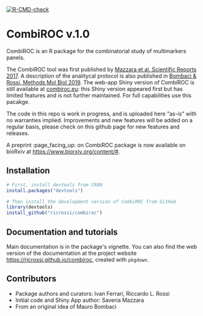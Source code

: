 <!-- badges: start -->
[![R-CMD-check](https://github.com/ricrossi/combiroc/workflows/R-CMD-check/badge.svg)](https://github.com/ricrossi/combiroc/actions)
<!-- badges: end -->

# CombiROC v.1.0

CombiROC is an R package for the combinatorial study of multimarkers panels. 

The CombiROC tool was first published by [Mazzara et al. Scientific Reports 2017](https://www.nature.com/articles/srep45477). A description of the analitycal protocol is also published in [Bombaci & Rossi, Methods Mol Biol 2019](https://link.springer.com/protocol/10.1007%2F978-1-4939-9164-8_16).
The web-app Shiny version of CombiROC is still available at [combiroc.eu](http://combiroc.eu/): this Shiny version appeared first but has limited features and is not further maintained. For full capabilities use this pacakge.

The code in this repo is work in progress, and is uploaded here "as-is" with no warranties implied. Improvements and new features will be added on a regular basis, please check on this github page for new features and releases. 

A preprint :page\_facing\_up: on CombiROC package is now available on bioRxiv at <https://www.biorxiv.org/content/#>.

## Installation

```r
# First, install devtools from CRAN
install.packages("devtools")

# Then install the development version of CombiROC from GitHub
library(devtools)
install_github("ricrossi/combiroc")
```
## Documentation and tutorials

Main documentation is in the package's vignette. You can also find the web version of the documentation at the project website <https://ricrossi.github.io/combiroc>, created with `pkgdown`.

## Contributors

* Package authors and curators: Ivan Ferrari, Riccardo L. Rossi
* Initial code and Shiny App author: Saveria Mazzara
* From an original idea of Mauro Bombaci

